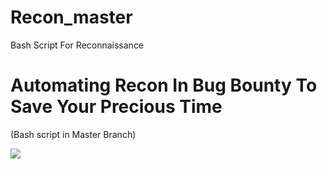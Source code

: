 # Recon_master 

Bash Script For Reconnaissance

# Automating Recon In Bug Bounty To Save Your Precious Time 

(Bash script in Master Branch)

![](https://blog.1password.com/posts/2022/increasing-our-bug-bounty-investment/header.png)

